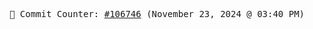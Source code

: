 <p align="center">
    <samp>
        📮 Commit Counter: <a href="https://github.com/Javascript-void0/Javascript-void0/commits/main">#106746</a> (November 23, 2024 @ 03:40 PM)
    </samp>
</p>